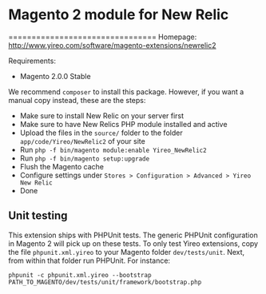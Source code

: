 # Magento 2 module for New Relic
================================
Homepage: http://www.yireo.com/software/magento-extensions/newrelic2

Requirements:
* Magento 2.0.0 Stable

We recommend `composer` to install this package. However, if you want a manual copy instead, these are the steps:
* Make sure to install New Relic on your server first
* Make sure to have New Relics PHP module installed and active
* Upload the files in the `source/` folder to the folder `app/code/Yireo/NewRelic2` of your site
* Run `php -f bin/magento module:enable Yireo_NewRelic2`
* Run `php -f bin/magento setup:upgrade`
* Flush the Magento cache
* Configure settings under `Stores > Configuration > Advanced > Yireo New Relic`
* Done


## Unit testing
This extension ships with PHPUnit tests. The generic PHPUnit configuration in Magento 2 will pick up on these tests. To only
test Yireo extensions, copy the file `phpunit.xml.yireo` to your Magento folder `dev/tests/unit`. Next, from within that folder run PHPUnit. For instance:

    phpunit -c phpunit.xml.yireo --bootstrap PATH_TO_MAGENTO/dev/tests/unit/framework/bootstrap.php
